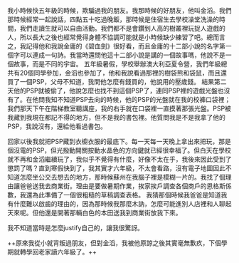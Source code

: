 我小時候快五年級的時候，欺騙過我的朋友。我那時候的好朋友，他叫金滔。我們那時候經常一起說話，四點五十吃過晚飯，那時候是住宿生去學校澡堂洗澡的時間，我們走讀生就可以自由活動。我們都不是會鑽到人高的樹叢裡玩捉人遊戲的人，所以長大之後也經常覺得身體不協調可能就是小時候缺少練習了吧。總而言之，我記得他和我說金庸的《碧血劍》很好看，而且金庸的十二部小說的名字第一個字可以連成一句詩。我當時還問他這十二部小說是講的一個故事嗎，他說不是一個故事，而是不同的宇宙。
五年級暑假，學校舉辦澳大利亞夏令營，我們年級總共有20個同學參加，金滔也參加了，他和我說看過那裡的樹袋熊和袋鼠，而且還買了一個PSP，父母不知道，我問他怎麼有錢買的，他說用的壓歲錢。
結果第二天他的PSP就被偷了，他說怎麼也找不到這個PSP了，連同PSP裡的遊戲光盤也沒有了。在他問我知不知道PSP去向的時候，他的PSP的光盤就在我的校褲口袋裡；我們那天下午在階梯教室聽講座，我的右手就在口袋裡一直摸著那張光盤。PSP被我藏到我現在都記不得的地方，但不是我的書包裡。他質問我是不是我拿了他的PSP，我說沒有，還給他看過書包。

回家以後我就把PSP藏到衣櫥衣服的最底下。每一天每一天晚上拿出來把玩，那是個沒電的PSP，但光撥動開關按動水晶色的方向鍵就已經很幸福了。但白天在學校就不再和金滔繼續玩了，我似乎不覺得有什麼，好像不太在乎，我後來因此受到了懲罰了嗎？直到寒假快到了，我其實才六年級，不太會看路，沒有電子地圖因此不知道怎麼坐公交去想去的地方，那時候蘇州在我腦子裡是模糊一片的。我找了個理由讓爸爸送我去商業街。理由是要做暑期作業，挨家挨戶調查各個商戶的恩格斯係數，我還為此準備了一個很粗糙的草稿調查表格。
我猜那個時候我爸爸是知道我有什麼難以啟齒的理由的，因為那時候我那麼木訥，怎麼可能進別人店裡和人聊起天來呢。但他還是開著那輛白色的本田送我到商業街放我下來。


我不知道當時是怎麼justify自己的，讓我很驚訝。



++原來我從小就背叛過朋友，但對金滔，我被他原諒之後其實毫無歉疚，下個學期就轉學回老家讀六年級了。++